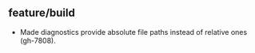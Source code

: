## feature/build

* Made diagnostics provide absolute file paths instead of relative ones
  (gh-7808).
